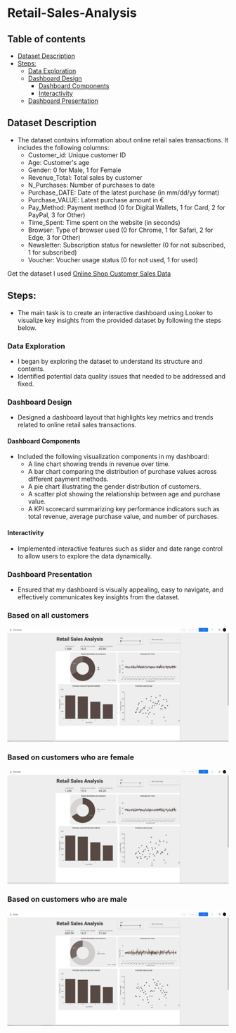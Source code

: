 # Retail-Sales-Analysis





## Table of contents
- [Dataset Description](##Dataset-description)
- [Steps:](##Steps)
  - [Data Exploration](###Data-Exploration)
  - [Dashboard Design](###Dashboard-Design)
    - [Dashboard Components](####Dashboard-Components)
    - [Interactivity](####Interactivity)
  - [Dashboard Presentation](###Dashboard-Presentation)


## Dataset Description
- The dataset contains information about online retail sales transactions. It includes the following columns:
   -  Customer_id: Unique customer ID
   -  Age: Customer's age
   -  Gender: 0 for Male, 1 for Female
   -  Revenue_Total: Total sales by customer
   -  N_Purchases: Number of purchases to date
   -  Purchase_DATE: Date of the latest purchase (in mm/dd/yy format)
   -  Purchase_VALUE: Latest purchase amount in €
   -  Pay_Method: Payment method (0 for Digital Wallets, 1 for Card, 2 for PayPal, 3 for Other)
   -  Time_Spent: Time spent on the website (in seconds)
   -  Browser: Type of browser used (0 for Chrome, 1 for Safari, 2 for Edge, 3 for Other)
   -  Newsletter: Subscription status for newsletter (0 for not subscribed, 1 for subscribed)
   -  Voucher: Voucher usage status (0 for not used, 1 for used)

Get the dataset I used [Online Shop Customer Sales Data](assets/dataset/Online_Shop_Customer_Sales_Data.csv)

## Steps:
- The main task is to create an interactive dashboard using Looker to visualize key insights from the provided dataset by following the steps below.
### Data Exploration
 -  I began by exploring the dataset to understand its structure and contents.
 -  Identified potential data quality issues that needed to be addressed and fixed.
### Dashboard Design
 -  Designed a dashboard layout that highlights key metrics and trends related to online retail sales transactions.
#### Dashboard Components
- Included the following visualization components in my dashboard:
  -  A line chart showing trends in revenue over time.
  -  A bar chart comparing the distribution of purchase values across different payment methods.
  -  A pie chart illustrating the gender distribution of customers.
  -  A scatter plot showing the relationship between age and purchase value.
  -  A KPI scorecard summarizing key performance indicators such as total revenue, average purchase value, and number of purchases.
#### Interactivity
 -  Implemented interactive features such as slider and date range control to allow users to explore the data dynamically.
### Dashboard Presentation
-  Ensured that my dashboard is visually appealing, easy to navigate, and effectively communicates key insights from the dataset.


### Based on all customers
![General](assets/images/General.png)


### Based on customers who are female
![Female](assets/images/Female.png)


### Based on customers who are male
![Male](assets/images/Male.png)



